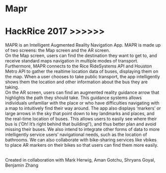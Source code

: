 # Mapr
# HackRice 2017 >>>>>>
MAPR is an Intelligent Augmented Reality Navigation App. MAPR is made up of two screens: the Map screen and the AR screen.
</br>
On the Map screen, users can find the destination they want to get to, and receive standard maps navigation in multiple modes of transport. Furthermore, MAPR connects to the Rice RideSystems API and Houston Metro API to gather the realtime location data of buses, displaying them on the map. When a user chooses to take public transport, the app intelligently shows them the location and other information about the bus they are taking.
<br/>
On the AR screen, users can find an augmented reality guidance arrow that highlights the path they should take. This guidance systems allows individuals unfamiliar with the place or who have difficulties navigating with a map to intuitively find their way around. The app also displays ‘markers’ or large arrows in the sky that point down to key landmarks and places, and the real-time location of buses. This allows users to easily see where their bus is (‘Oh! It’s right behind that building!’), and thus better plan and avoid missing their buses. We also intend to integrate other forms of data to more intelligently service users’ navigational needs, such as the location of bathrooms. We can also collaborate with bike-sharing services like vbikes to place AR markers on their bikes so that users can find them more easily.<br/> <br/>

Created in collaboration with Mark Herwig, Aman Gotchu, Shryans Goyal, Benjamin Zhang
